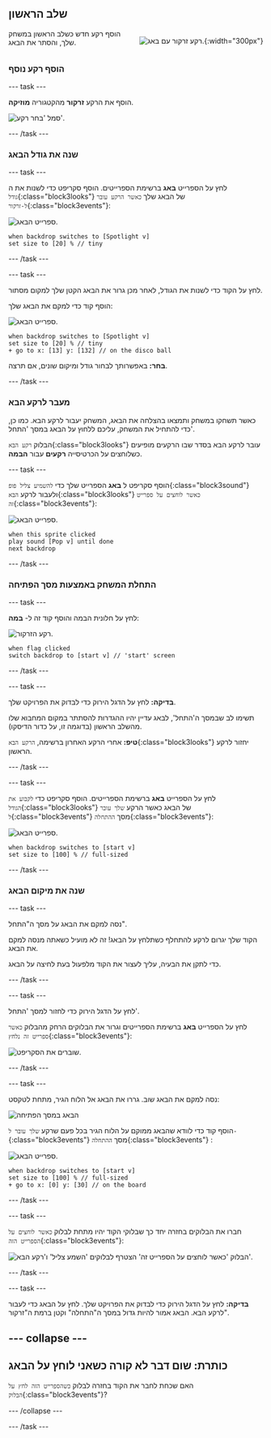 ## שלב הראשון

<div style="display: flex; flex-wrap: wrap">
<div style="flex-basis: 200px; flex-grow: 1; margin-right: 15px;">
הוסף רקע חדש כשלב הראשון במשחק שלך, והסתר את הבאג.
</div>
<div>

![רקע זרקור עם באג.](images/first-level.png){:width="300px"}

</div>
</div>

### הוסף רקע נוסף

--- task ---

הוסף את הרקע **זרקור** מהקטגוריה **מוזיקה**.

![סמל 'בחר רקע'.](images/backdrop-button.png)

--- /task ---

### שנה את גודל הבאג

--- task ---

לחץ על הספרייט **באג** ברשימת הספרייטים. הוסף סקריפט כדי לשנות את ה `גודל`{:class="block3looks"} של הבאג שלך `כאשר הרקע עובר ל-זרקור`{:class="block3events"}:

![ספרייט הבאג.](images/bug-sprite.png)

```blocks3
when backdrop switches to [Spotlight v]
set size to [20] % // tiny
```

--- /task ---

--- task ---

לחץ על הקוד כדי לשנות את הגודל, לאחר מכן גרור את הבאג הקטן שלך למקום מסתור.

הוסף קוד כדי למקם את הבאג שלך:

![ספרייט הבאג.](images/bug-sprite.png)

```blocks3
when backdrop switches to [Spotlight v]
set size to [20] % // tiny
+ go to x: [13] y: [132] // on the disco ball
```

**בחר:** באפשרותך לבחור גודל ומיקום שונים, אם תרצה.

--- /task ---

### מעבר לרקע הבא

כאשר תשחקו במשחק ותמצאו בהצלחה את הבאג, המשחק יעבור לרקע הבא. כמו כן, כדי להתחיל את המשחק, עליכם ללחוץ על הבאג במסך 'התחל'.

הבלוק `רקע הבא`{:class="block3looks"} עובר לרקע הבא בסדר שבו הרקעים מופיעים כשלוחצים על הכרטיסייה **רקעים** עבור **הבמה**.

--- task ---

הוסף סקריפט ל **באג** הספרייט שלך כדי `להשמיע צליל פופ`{:class="block3sound"} ולעבור לרקע `הבא`{:class="block3looks"} `כאשר לוחצים על ספרייט זה`{:class="block3events"}:

![ספרייט הבאג.](images/bug-sprite.png)

```blocks3
when this sprite clicked
play sound [Pop v] until done
next backdrop
```

--- /task ---

### התחלת המשחק באמצעות מסך הפתיחה

--- task ---

לחץ על חלונית הבמה והוסף קוד זה ל- **במה**:

![רקע הזרקור.](images/stage-image.png)

```blocks3
when flag clicked
switch backdrop to [start v] // 'start' screen
```

--- /task ---

--- task ---

**בדיקה:** לחץ על הדגל הירוק כדי לבדוק את הפרויקט שלך.

תשימו לב שבמסך ה'התחל', לבאג עדיין יהיו ההגדרות להסתתר במקום המחבוא שלו מהשלב הראשון (בדוגמה זו, על כדור הדיסקו).

**טיפ:** אחרי הרקע האחרון ברשימה, `הרקע הבא`{:class="block3looks"} יחזור לרקע הראשון.

--- /task ---

--- task ---

לחץ על הספרייט **באג** ברשימת הספרייטים. הוסף סקריפט כדי `לקבוע את הגודל`{:class="block3looks"} של הבאג כאשר הרקע `שלך עובר ל`{:class="block3events"} מסך `ההתחלה`{:class="block3events"}:

![ספרייט הבאג.](images/bug-sprite.png)

```blocks3
when backdrop switches to [start v]
set size to [100] % // full-sized
```

--- /task ---

### שנה את מיקום הבאג

--- task ---

נסה למקם את הבאג על מסך ה"התחל".

הקוד שלך יגרום לרקע להתחלף כשתלחץ על הבאג! זה לא מועיל כשאתה מנסה למקם את הבאג.

כדי לתקן את הבעיה, עליך לעצור את הקוד מלפעול בעת לחיצה על הבאג.

--- /task ---

--- task ---

לחץ על הדגל הירוק כדי לחזור למסך 'התחל'.

לחץ על הספרייט **באג** ברשימת הספרייטים וגרור את הבלוקים הרחק מהבלוק `כאשר ספרייט זה נלחץ`{:class="block3events"}:

![שוברים את הסקריפט.](images/breaking-script.png)

--- /task ---

--- task ---

נסה למקם את הבאג שוב. גררו את הבאג אל הלוח הגיר, מתחת לטקסט:

![הבאג במסך הפתיחה](images/bug-chalkboard.png)

הוסף קוד כדי לוודא שהבאג ממוקם על הלוח הגיר בכל פעם שרקע `שלך עובר ל-`{:class="block3events"} מסך `ההתחלה`{:class="block3events"} :

![ספרייט הבאג.](images/bug-sprite.png)

```blocks3
when backdrop switches to [start v]
set size to [100] % // full-sized
+ go to x: [0] y: [30] // on the board
```

--- /task ---

--- task ---

חברו את הבלוקים בחזרה יחד כך שבלוקי הקוד יהיו מתחת לבלוק `כאשר לוחצים על הספרייט הזה`{:class="block3events"}:

![הבלוק 'כאשר לוחצים על הספרייט זה' הצטרף לבלוקים 'השמע צליל' ו'רקע הבא'.](images/fixed-script.png)

--- /task ---

--- task ---

**בדיקה:** לחץ על הדגל הירוק כדי לבדוק את הפרויקט שלך. לחץ על הבאג כדי לעבור לרקע הבא. הבאג אמור להיות גדול במסך ה"התחלה" וקטן ברמת ה"זרקור".

--- collapse ---
---
כותרת: שום דבר לא קורה כשאני לוחץ על הבאג
---

האם שכחת לחבר את הקוד בחזרה לבלוק `כשהספרייט הזה לחץ על הבלוק`{:class="block3events"}?

--- /collapse ---

--- /task ---